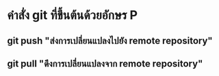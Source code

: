 # คำสั่ง git ที่ขึ้นต้นด้วยอักษร P
## git push "ส่งการเปลี่ยนแปลงไปยัง remote repository"
## git pull "ดึงการเปลี่ยนแปลงจาก remote repository" 